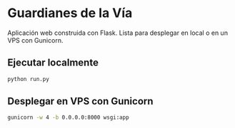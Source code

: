 # Guardianes de la Vía

Aplicación web construida con Flask. Lista para desplegar en local o en un VPS con Gunicorn.

## Ejecutar localmente

```bash
python run.py
```

## Desplegar en VPS con Gunicorn

```bash
gunicorn -w 4 -b 0.0.0.0:8000 wsgi:app
```